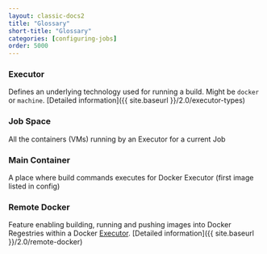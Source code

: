```yaml
---
layout: classic-docs2
title: "Glossary"
short-title: "Glossary"
categories: [configuring-jobs]
order: 5000
---
```


### Executor

Defines an underlying technology used for running a build. Might be `docker` or `machine`. [Detailed information]({{ site.baseurl }}/2.0/executor-types)

### Job Space

All the containers (VMs) running by an Executor for a current Job

### Main Container

A place where build commands executes for Docker Executor (first image listed in config)

### Remote Docker

Feature enabling building, running and pushing images into Docker Regestries within a Docker [Executor](#executor). [Detailed information]({{ site.baseurl }}/2.0/remote-docker)
